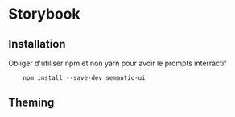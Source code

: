 # Storybook

## Installation

Obliger d'utiliser npm et non yarn pour avoir le prompts interractif

```yarn
    npm install --save-dev semantic-ui
```

## Theming
